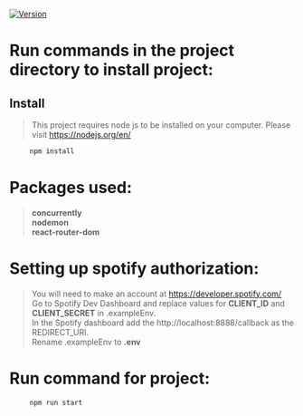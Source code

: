 <p>
  <a href="https://www.npmjs.com/package/express" target="_blank">
    <img alt="Version" src="https://img.shields.io/npm/v/Express.svg">
  </a>
</p>

# Run commands in the project directory to install project:

## Install

>This project requires node js to be installed on your computer. Please visit https://nodejs.org/en/<br>

```sh
     npm install
```
# Packages used:

> **concurrently**<br>
> **nodemon**<br>
> **react-router-dom**<br>

# Setting up spotify authorization:

>You will need to make an account at https://developer.spotify.com/<br>
>Go to Spotify Dev Dashboard and replace values for **CLIENT_ID** and  **CLIENT_SECRET** in .exampleEnv.<br>
>In the Spotify dashboard add the http://localhost:8888/callback as the REDIRECT_URI.<br>
>Rename .exampleEnv to **.env**<br>


# Run command for project:

```sh
     npm run start
```





